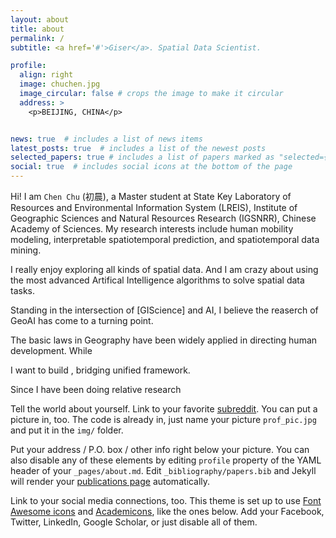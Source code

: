 ```yaml
---
layout: about
title: about
permalink: /
subtitle: <a href='#'>Giser</a>. Spatial Data Scientist.

profile:
  align: right
  image: chuchen.jpg
  image_circular: false # crops the image to make it circular
  address: >
    <p>BEIJING, CHINA</p>


news: true  # includes a list of news items
latest_posts: true  # includes a list of the newest posts
selected_papers: true # includes a list of papers marked as "selected={true}"
social: true  # includes social icons at the bottom of the page
---
```


Hi! I am `Chen Chu` (初晨), a Master student at State Key Laboratory of Resources and Environmental Information System (LREIS), Institute of Geographic Sciences and Natural Resources Research (IGSNRR), Chinese Academy of Sciences. My research interests include human mobility modeling, interpretable spatiotemporal prediction, and spatiotemporal data mining.

I really enjoy exploring all kinds of spatial data. And I am crazy about using the most advanced Artifical Intelligence algorithms to solve spatial data tasks.

Standing in the intersection of [GIScience] and AI, I believe the reaserch of GeoAI has come to a turning point. 

The basic laws in Geography have been widely applied in directing human development. While 

I want to build , bridging  unified framework.

Since I have been doing relative research 

Tell the world about yourself. Link to your favorite [subreddit](http://reddit.com). You can put a picture in, too. The code is already in, just name your picture `prof_pic.jpg` and put it in the `img/` folder.

Put your address / P.O. box / other info right below your picture. You can also disable any of these elements by editing `profile` property of the YAML header of your `_pages/about.md`. Edit `_bibliography/papers.bib` and Jekyll will render your [publications page](/al-folio/publications/) automatically.

Link to your social media connections, too. This theme is set up to use [Font Awesome icons](https://github.com/FortAwesome/Font-Awesome) and [Academicons](https://jpswalsh.github.io/academicons/), like the ones below. Add your Facebook, Twitter, LinkedIn, Google Scholar, or just disable all of them.
